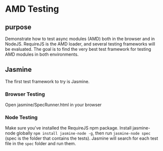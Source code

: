 # AMD Testing

## purpose
Demonstrate how to test async modules (AMD) both in the browser and in NodeJS. RequireJS is the AMD loader, and several testing frameworks will be evaluated.
The goal is to find the very best test framework for testing AMD modules in both environments.

## Jasmine
The first test framework to try is Jasmine.
### Browser Testing
Open jasmine/SpecRunner.html in your browser
### Node Testing
Make sure you've installed the RequireJS npm package.
Install jasmine-node globally `npm install jasmine-node -g`, then run `jasmine-node spec` (spec is the folder that contains the tests).
Jasmine will search for each test file in the `spec` folder and run them.

